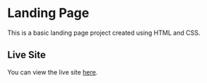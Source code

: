 # Landing Page

This is a basic landing page project created using HTML and CSS.

## Live Site

You can view the live site [here](https://abhishek-coderx.github.io/Landing-page/).

